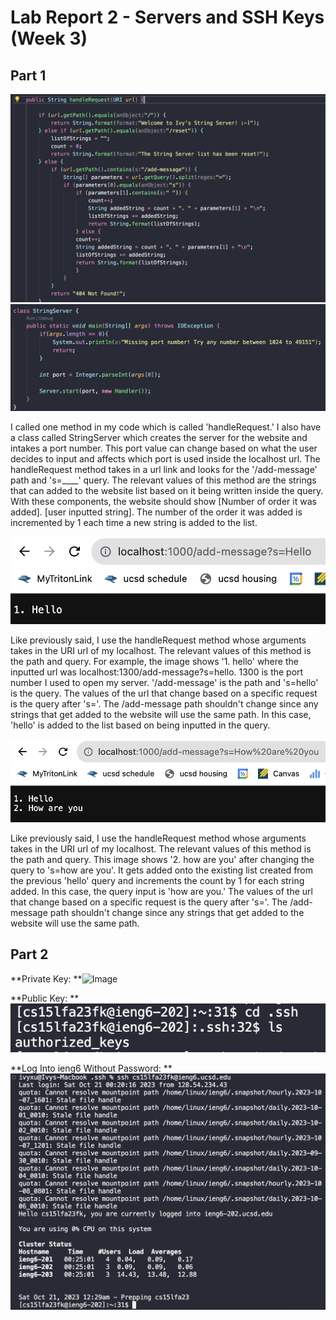 # Lab Report 2 - Servers and SSH Keys (Week 3)
## Part 1
![Image](lab2_StringServer_code.png)
![Image](lab2_StringServer_class.png)

I called one method in my code which is called 'handleRequest.' I also have a class called StringServer which creates the server for the website and intakes a port number. This port value can change based on what the user decides to input and affects which port is used inside the localhost url. The handleRequest method takes in a url link and looks for the '/add-message' path and 's=____' query. The relevant values of this method are the strings that can added to the website list based on it being written inside the query. With these components, the website should show [Number of order it was added]. [user inputted string]. The number of the order it was added is incremented by 1 each time a new string is added to the list.


![Image](lab2hello.png)

Like previously said, I use the handleRequest method whose arguments takes in the URI url of my localhost. The relevant values of this method is the path and query. For example, the image shows '1. hello' where the inputted url was localhost:1300/add-message?s=hello. 1300 is the port number I used to open my server. '/add-message' is the path and 's=hello' is the query. The values of the url that change based on a specific request is the query after 's='. The /add-message path shouldn't change since any strings that get added to the website will use the same path. In this case, 'hello' is added to the list based on being inputted in the query.


![Image](lab2howareyou.png)

Like previously said, I use the handleRequest method whose arguments takes in the URI url of my localhost. The relevant values of this method is the path and query. This image shows '2. how are you' after changing the query to 's=how are you'. It gets added onto the existing list created from the previous 'hello' query and increments the count by 1 for each string added. In this case, the query input is 'how are you.' The values of the url that change based on a specific request is the query after 's='. The /add-message path shouldn't change since any strings that get added to the website will use the same path.

## Part 2
**Private Key:
**![Image](keys)

**Public Key:
**![Image](public_key_on_ieng6.png)

**Log Into ieng6 Without Password:
**![Image](login_without_pw.png)
